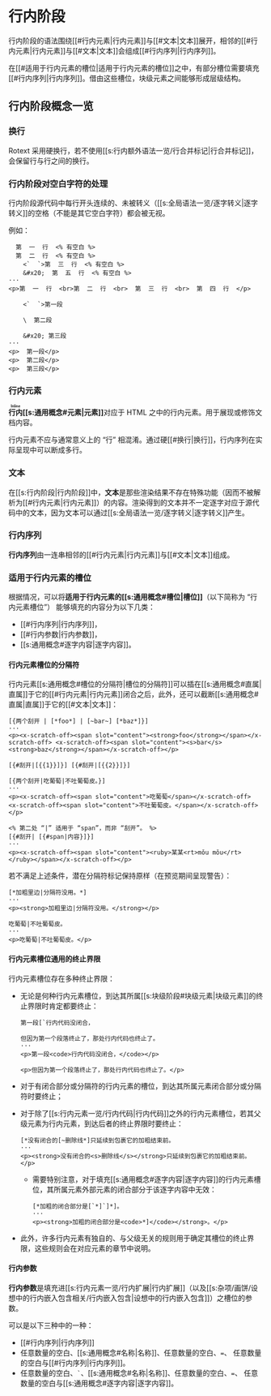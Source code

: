 # 行内阶段

行内阶段的语法围绕[[#行内元素|行内元素]]与[[#文本|文本]]展开，相邻的[[#行内元素|行内元素]]与<wbr />
[[#文本|文本]]会组成[[#行内序列|行内序列]]。

在[[#适用于行内元素的槽位|适用于行内元素的槽位]]之中，有部分槽位需要填充[[#行内序列|行内序列]]。借由这些槽<wbr />
位，块级元素之间能够形成层级结构。

## 行内阶段概念一览

### 换行

Rotext
采用硬换行，若不使用[[s:行内额外语法一览/行合并标记|行合并标记]]，会保留行与行之间的换行。

### 行内阶段对空白字符的处理

行内阶段源代码中每行开头连续的、未被转义（[[s:全局语法一览/逐字转义|逐字转义]]的空格（<wbr />
不能是其它空白字符）都会被无视。

例如：

```example
  第  一  行  <% 有空白 %>
  第  二  行  <% 有空白 %>
    <`  `>第  三  行  <% 有空白 %>
    &#x20;  第  五  行  <% 有空白 %>
···
<p>第  一  行  <br>第  二  行  <br>  第  三  行  <br>  第  四  行  </p>
```

```example
    <`  `>第一段

    \  第二段

    &#x20; 第三段
···
<p>  第一段</p>
<p>  第二段</p>
<p>  第三段</p>
```

### 行内元素

**<ruby>行内<rt>Inline</rt></ruby>&#x200B;[[s:通用概念#元素|元素]]**&#x200B;对应于
HTML <wbr /> 之中的行内元素。用于展现或修饰文档内容。

行内元素不应与通常意义上的 “行”
相混淆。通过硬[[#换行|换行]]，行内序列在实际呈<wbr /> 现中可以断成多行。

### 文本

在[[s:行内阶段|行内阶段]]中，**文本**是那些渲染结果不存在特殊功能（因而不被解析为<wbr />
[[#行内元素|行内元素]]）的内容。渲染得到的文本并不一定逐字对应于源代码中的文本，因<wbr />
为文本可以通过[[s:全局语法一览/逐字转义|逐字转义]]产生。

### 行内序列

**行内序列**由一连串相邻的[[#行内元素|行内元素]]与[[#文本|文本]]组成。

### 适用于行内元素的槽位

根据情况，可以将**适用于行内元素的[[s:通用概念#槽位|槽位]]**（以下简称为
“行内元素槽位”）<wbr /> 能够填充的内容分为以下几类：

- [[#行内序列|行内序列]]，
- [[#行内参数|行内参数]]，
- [[s:通用概念#逐字内容|逐字内容]]。

#### 行内元素槽位的分隔符

行内元素[[s:通用概念#槽位的分隔符|槽位的分隔符]]可以插在[[s:通用概念#直属|直属]]于它的[[#行内元素|行内元素]]闭合之后，此<wbr />
外，还可以截断[[s:通用概念#直属|直属]]于它的[[#文本|文本]]：

```example use-fixtures=两个刮开
[{两个刮开 | [*foo*] | [~bar~] [*baz*]}]
···
<p><x-scratch-off><span slot="content"><strong>foo</strong></span></x-scratch-off> <x-scratch-off><span slot="content"><s>bar</s><strong>baz</strong></span></x-scratch-off></p>
```

```example-fixture name=两个刮开
[{#刮开|[{{1}}]}] [{#刮开|[{{2}}]}]
```

```example use-fixtures=两个刮开
[{两个刮开|吃葡萄|不吐葡萄皮。}]
···
<p><x-scratch-off><span slot="content">吃葡萄</span></x-scratch-off> <x-scratch-off><span slot="content">不吐葡萄皮。</span></x-scratch-off></p>
```

```example
<% 第二处 “|” 适用于 “span”，而非 “刮开”。 %>
[{#刮开| [{#span|内容}]}]
···
<p><x-scratch-off><span slot="content"><ruby>某某<rt>mǒu mǒu</rt></ruby></span></x-scratch-off></p>
```

若不满足上述条件，潜在分隔符标记保持原样（在预览期间呈现警告）：

```example
[*加粗里边|分隔符没用。*]
···
<p><strong>加粗里边|分隔符没用。</strong></p>
```

```example
吃葡萄|不吐葡萄皮。
···
<p>吃葡萄|不吐葡萄皮。</p>
```

#### 行内元素槽位通用的终止界限

行内元素槽位存在多种终止界限：

- 无论是何种行内元素槽位，到达其所属[[s:块级阶段#块级元素|块级元素]]的终止界限时肯定都要终止：

  ```example
  第一段[`行内代码没闭合，

  但因为第一个段落终止了，那处行内代码也终止了。
  ···
  <p>第一段<code>行内代码没闭合，</code></p>

  <p>但因为第一个段落终止了，那处行内代码也终止了。</p>
  ```

- 对于有闭合部分或分隔符的行内元素的槽位，到达其所属元素闭合部分或分隔符<wbr />
  时要终止；

- 对于除了[[s:行内元素一览/行内代码|行内代码]]之外的行内元素槽位，若其父级元素为行内元素，到达后者<wbr />
  的终止界限时要终止：

  ```example
  [*没有闭合的[~删除线*]只延续到包裹它的加粗结束前。
  ···
  <p><strong>没有闭合的<s>删除线</s></strong>只延续到包裹它的加粗结束前。</p>
  ```

  - 需要特别注意，对于填充[[s:通用概念#逐字内容|逐字内容]]的行内元素槽位，其所属元素外部元素<wbr />
    的闭合部分于该逐字内容中无效：

    ```example
    [*加粗的闭合部分是[`*]`]*]。
    ···
    <p><strong>加粗的闭合部分是<code>*]</code></strong>。</p>
    ```

- 此外，许多行内元素有独自的、与父级无关的规则用于确定其槽位的终止界限，<wbr />
  这些规则会在对应元素的章节中说明。

#### 行内参数

**行内参数**是填充进[[s:行内元素一览/行内扩展|行内扩展]]（以及[[s:杂项/画饼/设想中的行内嵌入包含相关/行内嵌入包含|设想中的行内嵌入包含]]）之槽位的参数。

可以是以下三种中的一种：

- [[#行内序列|行内序列]]
- 任意数量的空白、[[s:通用概念#名称|名称]]、任意数量的空白、`=`、
  任意数量的空白与[[#行内序列|行内序列]]。
- 任意数量的空白、`` ` ``、[[s:通用概念#名称|名称]]、任意数量的空白、`=`、
  任意数量的空白与[[s:通用概念#逐字内容|逐字内容]]。
